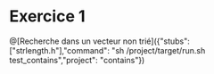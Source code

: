 # Exercice 1

@[Recherche dans un vecteur non trié]({"stubs": ["strlength.h"],"command": "sh /project/target/run.sh test_contains","project": "contains"})